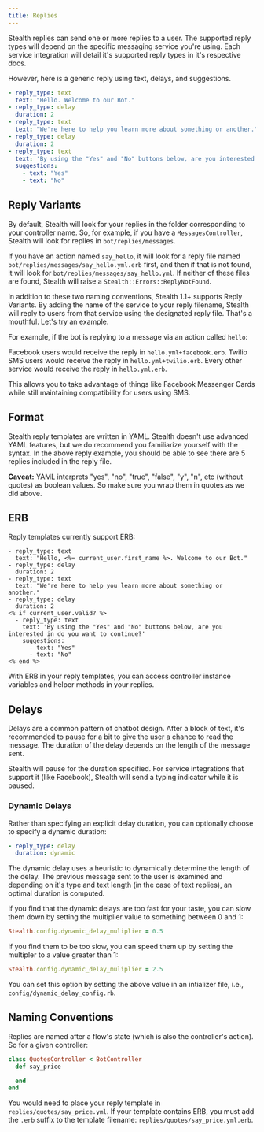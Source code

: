```yaml
---
title: Replies
---
```


Stealth replies can send one or more replies to a user. The supported reply types will depend on the specific messaging service you're using. Each service integration will detail it's supported reply types in it's respective docs.

However, here is a generic reply using text, delays, and suggestions.

```yml
- reply_type: text
  text: "Hello. Welcome to our Bot."
- reply_type: delay
  duration: 2
- reply_type: text
  text: "We're here to help you learn more about something or another."
- reply_type: delay
  duration: 2
- reply_type: text
  text: 'By using the "Yes" and "No" buttons below, are you interested in do you want to continue?'
  suggestions:
    - text: "Yes"
    - text: "No"
```

## Reply Variants

By default, Stealth will look for your replies in the folder corresponding to your controller name. So, for example, if you have a `MessagesController`, Stealth will look for replies in `bot/replies/messages`.

If you have an action named `say_hello`, it will look for a reply file named `bot/replies/messages/say_hello.yml.erb` first, and then if that is not found, it will look for `bot/replies/messages/say_hello.yml`. If neither of these files are found, Stealth will raise a `Stealth::Errors::ReplyNotFound`.

In addition to these two naming conventions, Stealth 1.1+ supports Reply Variants. By adding the name of the service to your reply filename, Stealth will reply to users from that service using the designated reply file. That's a mouthful. Let's try an example.

For example, if the bot is replying to a message via an action called `hello`:

Facebook users would receive the reply in `hello.yml+facebook.erb`.
Twilio SMS users would receive the reply in `hello.yml+twilio.erb`.
Every other service would receive the reply in `hello.yml.erb`.

This allows you to take advantage of things like Facebook Messenger Cards while still maintaining compatibility for users using SMS.

## Format

Stealth reply templates are written in YAML. Stealth doesn't use advanced YAML features, but we do recommend you familiarize yourself with the syntax. In the above reply example, you should be able to see there are 5 replies included in the reply file.

**Caveat:** YAML interprets "yes", "no", "true", "false", "y", "n", etc (without quotes) as boolean values. So make sure you wrap them in quotes as we did above.

## ERB

Reply templates currently support ERB:

```erb
- reply_type: text
  text: "Hello, <%= current_user.first_name %>. Welcome to our Bot."
- reply_type: delay
  duration: 2
- reply_type: text
  text: "We're here to help you learn more about something or another."
- reply_type: delay
  duration: 2
<% if current_user.valid? %>
  - reply_type: text
    text: 'By using the "Yes" and "No" buttons below, are you interested in do you want to continue?'
    suggestions:
      - text: "Yes"
      - text: "No"
<% end %>
```

With ERB in your reply templates, you can access controller instance variables and helper methods in your replies.

## Delays

Delays are a common pattern of chatbot design. After a block of text, it's recommended to pause for a bit to give the user a chance to read the message. The duration of the delay depends on the length of the message sent.

Stealth will pause for the duration specified. For service integrations that support it (like Facebook), Stealth will send a typing indicator while it is paused.

### Dynamic Delays

Rather than specifying an explicit delay duration, you can optionally choose to specify a dynamic duration:

```yaml
- reply_type: delay
  duration: dynamic
```

The dynamic delay uses a heuristic to dynamically determine the length of the delay. The previous message sent to the user is examined and depending on it's type and text length (in the case of text replies), an optimal duration is computed.

If you find that the dynamic delays are too fast for your taste, you can slow them down by setting the multiplier value to something between 0 and 1:

```ruby
Stealth.config.dynamic_delay_muliplier = 0.5
```

If you find them to be too slow, you can speed them up by setting the multipler to a value greater than 1:

```ruby
Stealth.config.dynamic_delay_muliplier = 2.5
```

You can set this option by setting the above value in an intializer file, i.e., `config/dynamic_delay_config.rb`.

## Naming Conventions

Replies are named after a flow's state (which is also the controller's action). So for a given controller:

```ruby
class QuotesController < BotController
  def say_price

  end
end
```

You would need to place your reply template in `replies/quotes/say_price.yml`. If your template contains ERB, you must add the `.erb` suffix to the template filename: `replies/quotes/say_price.yml.erb`.
